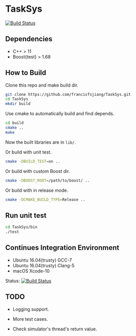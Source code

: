# TaskSys


[![Build Status](https://travis-ci.org/francisfsjiang/TaskSys.svg?branch=master)](https://travis-ci.org/francisfsjiang/TaskSys) 


## Dependencies

- C++ > 11
- Boost{test} > 1.68

## How to Build

Clone this repo and make build dir.
```bash
git clone https://github.com/francisfsjiang/TaskSys.git
cd TaskSys
mkdir build

```

Use cmake to automatically build and find depends.
```bash
cd build
cmake ..
make

```

Now the built libraries are in `lib/`.

Or build with unit test.
```bash
cmake -DBUILD_TEST=on ..
```

Or build with custom Boost dir.
```bash
cmake -DBOOST_ROOT=/path/to/boost/ ..
```

Or build with in release mode.
```bash
cmake -DCMAKE_BUILD_TYPE=Release ..
```

## Run unit test
```bash
cd TaskSys/bin
./test

```

## Continues Integration Environment

- Ubuntu 16.04(trusty) GCC-7
- Ubuntu 16.04(trusty) Clang-5
- macOS Xcode-10

Status: [![Build Status](https://travis-ci.org/francisfsjiang/TaskSys.svg?branch=master)](https://travis-ci.org/francisfsjiang/TaskSys) 


## TODO

- Logging support.

- More test cases.

- Check simulator's thread's return value.